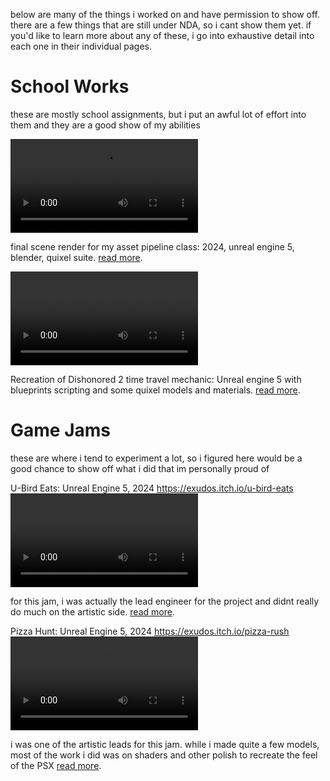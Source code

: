 below are many of the things i worked on and have permission to show off. there are a few things that are still under NDA, so i cant show them yet. if you'd like to learn more about any of these, i go into exhaustive detail into each one in their individual pages.

# School Works
these are mostly school assignments, but i put an awful lot of effort into them and they are a good show of my abilities

<video controls src="works/asset pipeline/standard render.mp4" title=""></video>

final scene render for my asset pipeline class: 2024, unreal engine 5, blender, quixel suite. [read more](<works/asset pipeline/AssetPipeline Showcase.md>).


<video controls src="works/broken slab/final submission1983-8175.mp4" title=""></video>

Recreation of Dishonored 2 time travel mechanic: Unreal engine 5 with blueprints scripting and some quixel models and materials. [read more](<works/broken slab/Broken Slab Showcase.md>).

# Game Jams
these are where i tend to experiment a lot, so i figured here would be a good chance to show off what i did that im personally proud of

U-Bird Eats: Unreal Engine 5, 2024 https://exudos.itch.io/u-bird-eats
<video controls src="works/u-bird eats/ubird-eats.mp4" title="Title"></video>

for this jam, i was actually the lead engineer for the project and didnt really do much on the artistic side. [read more](<works/u-bird eats/U-Bird Eats Showcase.md>).

Pizza Hunt: Unreal Engine 5, 2024 https://exudos.itch.io/pizza-rush
<video controls src="works/pizza hunt/2025-01-03 13-52-55.mp4" title="Title"></video>

i was one of the artistic leads for this jam. while i made quite a few models, most of the work i did was on shaders and other polish to recreate the feel of the PSX [read more](<works/pizza hunt/Pizza Hunt Showcase.md>).
